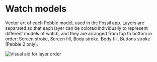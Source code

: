 # Watch models
Vector art of each Pebble model, used in the Fossil app. Layers are separated so that each layer can be colored individually to represent different models of watch, and they are arranged from top to bottom in order: Screen stroke, Screen fill, Body stroke, Body fill, Buttons stroke (Pebble 2 only).

![Visual aid for layer order](https://raw.githubusercontent.com/piggehperson/rebble-icons/master/watch%20models/layer%20order.png)
